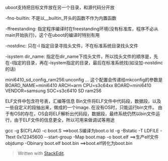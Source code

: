 uboot支持把目标文件放在另一个目录，和源代码分开放

-fno-builtin: 不是以__builtin_开头的函数不作为内置函数

-ffreestanding: 指定程序编译时在freestanding环境(没有标准库，程序不必从main开始执行)，这个在uboot的编译时特别有用

-nostdinc: 只在-I 指定目录寻找头文件，不在标准系统目录找头文件

-isystem dir_name: 指定在dir_name下找头文件，所以找头文件的顺序是，先在-I指定的目录，再在-isystem指定的目录，最后在标准系统找(如没加-nostdinc的话)

mini6410_sd_config_ram256:unconfig
...
这个配置会传递给mkconfig的参数是
BOARD_NAME=mini6410
ARCH=arm
CPU=s3c64xx
BOARD=mini6410
VENDOR=samsung
SOC=s3c6410
SD
ram256

ELF文件中包含符号表，汇编等信息
Bin文件将ELF文件中代码段，数据段，以及一些自定义的段抽出来，做成的一个image. 在没有OS时，只能运行bin文件。
由于有OS的存在，OS会将ELF解析出代码段，数据段，最终系统仍然以bin文件运行，由于ELF文件的信息更全，所以可用来做调试等用途

gcc -g $(CFLAG) -c boot.S   ==>boot.S编译为boot.o
ld -g -Bstatic -T LDFILE -Ttext 0x12345600 --start-group -Map boot.map -o boot.elf  ==>生产elf文件
objdump -Obinary boot.elf boot.bin ==>boot.elf转化为boot.bin

> Written with [StackEdit](https://stackedit.io/).
<!--stackedit_data:
eyJoaXN0b3J5IjpbLTg1ODE1MDgzNl19
-->